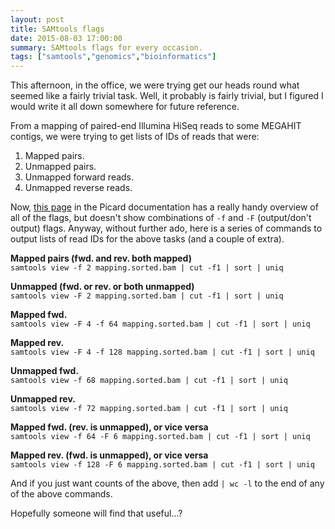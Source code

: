 ```yaml
---
layout: post
title: SAMtools flags
date: 2015-08-03 17:00:00
summary: SAMtools flags for every occasion.
tags: ["samtools","genomics","bioinformatics"]
---
```


This afternoon, in the office, we were trying get our heads round what seemed
like a fairly trivial task. Well, it probably is fairly trivial, but I figured
I would write it all down somewhere for future reference.

From a mapping of paired-end Illumina HiSeq reads to some MEGAHIT contigs, we
were trying to get lists of IDs of reads that were:

1. Mapped pairs.
2. Unmapped pairs.
3. Unmapped forward reads.
4. Unmapped reverse reads.

Now, [this page](https://broadinstitute.github.io/picard/explain-flags.html)
in the Picard documentation has a really handy overview of
all of the flags, but doesn't show combinations of `-f` and `-F` (output/don't output) flags. Anyway, without further ado, here is a series of commands to output lists of read IDs for the above tasks (and a couple of extra).

**Mapped pairs (fwd. and rev. both mapped)**  
`samtools view -f 2 mapping.sorted.bam | cut -f1 | sort | uniq`

**Unmapped (fwd. or rev. or both unmapped)**  
`samtools view -F 2 mapping.sorted.bam | cut -f1 | sort | uniq`

**Mapped fwd.**  
`samtools view -F 4 -f 64 mapping.sorted.bam | cut -f1 | sort | uniq`

**Mapped rev.**  
`samtools view -F 4 -f 128 mapping.sorted.bam | cut -f1 | sort | uniq`

**Unmapped fwd.**  
`samtools view -f 68 mapping.sorted.bam | cut -f1 | sort | uniq`

**Unmapped rev.**  
`samtools view -f 72 mapping.sorted.bam | cut -f1 | sort | uniq`

**Mapped fwd. (rev. is unmapped), or vice versa**  
`samtools view -f 64 -F 6 mapping.sorted.bam | cut -f1 | sort | uniq`

**Mapped rev. (fwd. is unmapped), or vice versa**  
`samtools view -f 128 -F 6 mapping.sorted.bam | cut -f1 | sort | uniq`

And if you just want counts of the above, then add `| wc -l` to the end of any of the above commands.

Hopefully someone will find that useful...?
